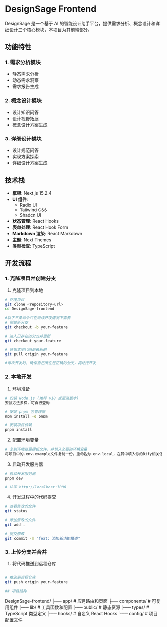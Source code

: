 # DesignSage Frontend

DesignSage 是一个基于 AI 的智能设计助手平台，提供需求分析、概念设计和详细设计三个核心模块，本项目为其前端部分。

## 功能特性

### 1. 需求分析模块
- 静态需求分析
- 动态需求洞察
- 需求报告生成

### 2. 概念设计模块
- 设计知识问答
- 设计视野拓展
- 概念设计方案生成

### 3. 详细设计模块
- 设计规范问答
- 实现方案探索
- 详细设计方案生成

## 技术栈

- **框架**: Next.js 15.2.4
- **UI 组件**: 
  - Radix UI
  - Tailwind CSS
  - Shadcn UI
- **状态管理**: React Hooks
- **表单处理**: React Hook Form
- **Markdown 渲染**: React Markdown
- **主题**: Next Themes
- **类型检查**: TypeScript

## 开发流程

### 1. 克隆项目并创建分支

1. 克隆项目到本地
```bash
# 克隆项目
git clone <repository-url>
cd DesignSage-frontend

#以下三条命令只在继续开发情况下需要
# 创建新分支
git checkout -b your-feature

# 进入已存在的分支并更新
git checkout your-feature

# 确保本地代码是最新的
git pull origin your-feature

#每次开发时，确保自己所在是正确的分支，再进行开发
```

### 2. 本地开发

1. 环境准备
```bash
# 安装 Node.js (推荐 v18 或更高版本)
安装方法多样，可自行查询

# 安装 pnpm 包管理器
npm install -g pnpm

# 安装项目依赖
pnpm install
```

2. 配置环境变量
```bash
# 复制环境变量模板文件，并填入必要的环境变量
将项目中的.env.example文件复制一份，重命名为.env.local，在其中填入你的Dify相关信息
```

3. 启动开发服务器
```bash
# 启动开发服务器
pnpm dev

# 访问 http://localhost:3000
```

4. 开发过程中的代码提交
```bash
# 查看修改的文件
git status

# 添加修改的文件
git add .

# 提交修改
git commit -m "feat: 添加新功能描述"
```

### 3. 上传分支并合并

1. 将代码推送到远程仓库
```bash

# 推送到远程仓库
git push origin your-feature

## 项目结构

```
DesignSage-frontend/
├── app/                # 应用路由和页面
├── components/         # 可复用组件
├── lib/               # 工具函数和配置
├── public/            # 静态资源
├── types/             # TypeScript 类型定义
├── hooks/             # 自定义 React Hooks
└── config/            # 项目配置文件
```
